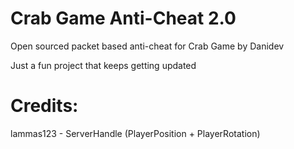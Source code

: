 # Crab Game Anti-Cheat 2.0

<p>Open sourced packet based anti-cheat for Crab Game by Danidev</p>
<p>Just a fun project that keeps getting updated</p>

<h1><b>Credits:</b></h1>
<p>lammas123 - ServerHandle (PlayerPosition + PlayerRotation)</p>
